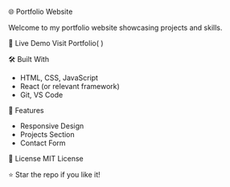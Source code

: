 🌐 Portfolio Website

Welcome to my portfolio website showcasing projects and skills.

 🚀 Live Demo
Visit Portfolio( )

🛠️ Built With
- HTML, CSS, JavaScript
- React (or relevant framework)
- Git, VS Code

 📸 Features
- Responsive Design
- Projects Section
- Contact Form

 
📄 License
MIT License

⭐️ Star the repo if you like it!

